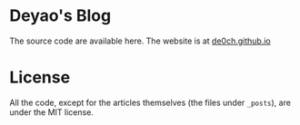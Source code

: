 # Deyao's Blog

The source code are available here. The website is at [de0ch.github.io](https://de0ch.github.io)

# License
All the code, except for the articles themselves (the files under `_posts`), are under the MIT license.

